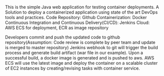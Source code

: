 This is the simple Java web application for testing container deployments. 
A Solution to deploy a containerized application using state of the art DevOps tools and practices.
Code Repository: Github
Containerization: Docker
Continuous Integration and Continuous Delivery(CI/CD): Jenkins
Cloud: AWS ECS for deployment, ECR as image repository

Developers commit and push the updated code to github repository(Assumption: Code review is complete by peer team and update is merged to master repository)
Jenkins webhook to git will trigger the build process and generate build artifact (war file in our example).
Upon a successful build, a docker image is generated and is pushed to aws.
AWS ECS will use the latest image and deploy the container on a scalable cluster of EC2 instances by creating/revising tasks with container service.

